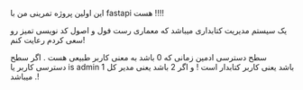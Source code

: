 این اولین پروژه تمرینی من با fastapi هست !!!!

یک  سیستم مدیریت کتابداری میباشد که معماری رست فول و اصول کد نویسی تمیز رو سعی کردم رعایت کنم!

سطح دسترسی ادمین  زمانی که 0 باشد به معنی کاربر طبیعی هست . اگر سطح دسترسی کاربر یا is admin 1 باشد یعنی کاربر کتابدار است ! و اگر 2 باشد یعنی مدیر کل میباشد .! 
